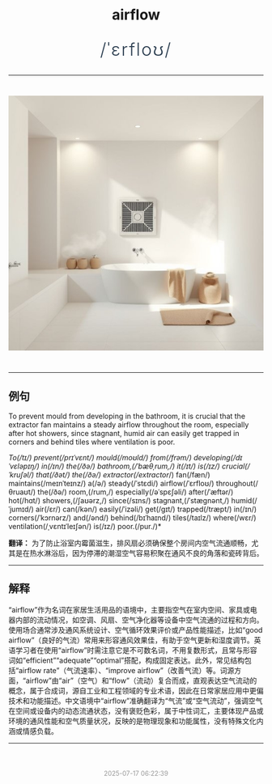 <div align="center">

# airflow

<div style="margin: 30px 0;">
<h1 style="font-size: 2.5em; font-weight: 300; letter-spacing: 2px; margin: 0; color: #2c3e50;">
/ˈɛrfloʊ/
</h1>
</div>

</div>

---

<div align="center" style="margin: 40px 0;">

![airflow](images/airflow.png)

</div>

---

## 例句

To prevent mould from developing in the bathroom, it is crucial that the extractor fan maintains a steady airflow throughout the room, especially after hot showers, since stagnant, humid air can easily get trapped in corners and behind tiles where ventilation is poor.

*To(/tɪ/) prevent(/prɪˈvɛnt/) mould(/moʊld/) from(/frəm/) developing(/dɪˈvɛləpɪŋ/) in(/ɪn/) the(/ðə/) bathroom,(/ˈbæθˌrum,/) it(/ɪt/) is(/ɪz/) crucial(/ˈkruʃəl/) that(/ðət/) the(/ðə/) extractor(/extractor*/) fan(/fæn/) maintains(/meɪnˈteɪnz/) a(/ə/) steady(/ˈstɛdi/) airflow(/ˈɛrfloʊ/) throughout(/θruaʊt/) the(/ðə/) room,(/rum,/) especially(/əˈspɛʃəli/) after(/ˈæftər/) hot(/hɑt/) showers,(/ʃaʊərz,/) since(/sɪns/) stagnant,(/ˈstægnənt,/) humid(/ˈjumɪd/) air(/ɛr/) can(/kən/) easily(/ˈizəli/) get(/gɪt/) trapped(/træpt/) in(/ɪn/) corners(/ˈkɔrnərz/) and(/ənd/) behind(/bɪˈhaɪnd/) tiles(/taɪlz/) where(/wɛr/) ventilation(/ˌvɛntɪˈleɪʃən/) is(/ɪz/) poor.(/pur./)*

**翻译：** 为了防止浴室内霉菌滋生，排风扇必须确保整个房间内空气流通顺畅，尤其是在热水淋浴后，因为停滞的潮湿空气容易积聚在通风不良的角落和瓷砖背后。

---

## 解释

“airflow”作为名词在家居生活用品的语境中，主要指空气在室内空间、家具或电器内部的流动情况，如空调、风扇、空气净化器等设备中空气流通的过程和方向。使用场合通常涉及通风系统设计、空气循环效果评价或产品性能描述，比如“good airflow”（良好的气流）常用来形容通风效果佳，有助于空气更新和湿度调节。英语学习者在使用“airflow”时需注意它是不可数名词，不用复数形式，且常与形容词如“efficient”“adequate”“optimal”搭配，构成固定表达。此外，常见结构包括“airflow rate”（气流速率）、“improve airflow”（改善气流）等。词源方面，“airflow”由“air”（空气）和“flow”（流动）复合而成，直观表达空气流动的概念，属于合成词，源自工业和工程领域的专业术语，因此在日常家居应用中更偏技术和功能描述。中文语境中“airflow”准确翻译为“气流”或“空气流动”，强调空气在空间或设备内的动态流通状态，没有褒贬色彩，属于中性词汇，主要体现产品或环境的通风性能和空气质量状况，反映的是物理现象和功能属性，没有特殊文化内涵或情感负载。


---

<div align="center" style="margin-top: 50px;">
<small style="color: #999; font-size: 0.9em;">2025-07-17 06:22:39</small>
</div>
